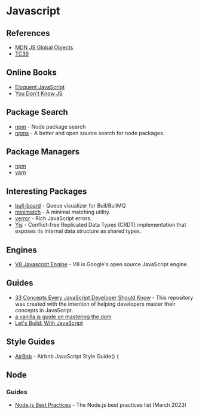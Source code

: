 # Javascript

## References

- [MDN JS Global Objects](https://developer.mozilla.org/en-US/docs/Web/JavaScript/Reference/Global_Objects)
- [TC39 ](https://www.ecma-international.org/technical-committees/tc39/?tab=general)

## Online Books

- [Eloquent JavaScript](https://eloquentjavascript.net/)
- [You Don't Know JS](https://github.com/getify/You-Dont-Know-JS/blob/1st-ed/README.md)

## Package Search

- [npm](https://www.npmjs.com/) - Node package search
- [npms](https://npms.io/) - A better and open source search for node packages.

## Package Managers

- [npm](https://docs.npmjs.com/)
- [yarn](https://yarnpkg.com/)

## Interesting Packages

- [bull-board](https://github.com/felixmosh/bull-board) - Queue visualizer for Bull/BullMQ
- [minimatch](https://github.com/isaacs/minimatch) - A minimal matching utility.
- [verror](https://github.com/TritonDataCenter/node-verror) - Rich JavaScript errors.
- [Yjs](https://github.com/yjs/yjs) - Conflict-free Replicated Data Types (CRDT) implementation that exposes its internal data structure as shared types.

## Engines

- [V8 Javascript Engine](https://github.com/v8/v8) - V8 is Google's open source JavaScript engine.

## Guides

- [33 Concepts Every JavaScript Developer Should Know](https://github.com/leonardomso/33-js-concepts) - This repository was created with the intention of helping developers master their concepts in JavaScript.
- [a vanilla js guide on mastering the dom](https://www.ronaldjamesgroup.com/blog/a-vanilla-js-guide-on-mastering-the-dom)
- [Let's Build: With JavaScript](https://www.youtube.com/playlist?list=PL01nNIgQ4uxM1kntLfPh_3O2GIIdbLqKS)

## Style Guides

- [AirBnb](https://github.com/airbnb/javascript) - Airbnb JavaScript Style Guide() {

## Node

### Guides

- [Node.js Best Practices](https://github.com/goldbergyoni/nodebestpractices) -  The Node.js best practices list (March 2023)
